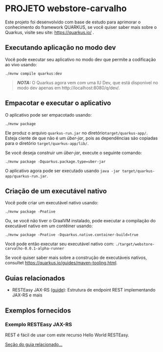 # PROJETO webstore-carvalho
Este projeto foi desenvolvido com base de estudo para aprimorar o conhecimento do framework QUARKUS, 
se você quiser saber mais sobre o Quarkus, visite seu site: https://quarkus.io/ .


## Executando aplicação no modo dev

Você pode executar seu aplicativo no modo dev que permite a codificação ao vivo usando:
```shell script
./mvnw compile quarkus:dev
```

> **_NOTA:_**  O Quarkus agora vem com uma IU Dev, que está disponível no modo dev apenas em http://localhost:8080/q/dev/.

## Empacotar e executar o aplicativo

O aplicativo pode ser empacotado usando:
```shell script
./mvnw package
```
Ele produz o arquivo `quarkus-run.jar` no diretório`target/quarkus-app/`.
Esteja ciente de que não é um _über-jar_, pois as dependências são copiadas para o diretório `target/quarkus-app/lib/`.

Se você deseja construir um _über-jar_, execute o seguinte comando:
```shell script
./mvnw package -Dquarkus.package.type=uber-jar
```

O aplicativo agora pode ser executado usando `java -jar target/quarkus-app/quarkus-run.jar`.

## Criação de um executável nativo

Você pode criar um executável nativo usando:
```shell script
./mvnw package -Pnative
```

Ou, se você não tiver o GraalVM instalado, pode executar a compilação do executável nativo em um contêiner usando:
```shell script
./mvnw package -Pnative -Dquarkus.native.container-build=true
```

Você pode então executar seu executável nativo com: `./target/webstore-carvalho-0.0.1-alpha-runner`

Se você quiser saber mais sobre a construção de executáveis ​​nativos, consultet https://quarkus.io/guides/maven-tooling.html.

## Guias relacionados

- RESTEasy JAX-RS ([guide](https://quarkus.io/guides/rest-json)): Estrutura de endpoint REST implementando JAX-RS e mais

## Exemplos fornecidos

### Exemplo RESTEasy JAX-RS

REST é fácil de usar com este recurso Hello World RESTEasy.

[Seção do guia relacionado...](https://quarkus.io/guides/getting-started#the-jax-rs-resources)
